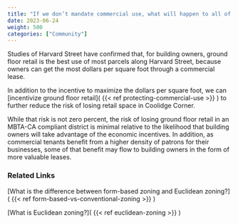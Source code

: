```yaml
---
title: "If we don’t mandate commercial use, what will happen to all of the stores in Coolidge Corner?"
date: 2023-06-24
weight: 500
categories: ["Community"]
---
```

Studies of Harvard Street have confirmed that, for building owners, ground floor retail is the best use of most parcels along Harvard Street, because owners can get the most dollars per square foot through a commercial lease.

In addition to the incentive to maximize the dollars per square foot, we can [incentivize ground floor retail]( {{< ref protecting-commercial-use >}} ) to further reduce the risk of losing retail space in Coolidge Corner. 

While that risk is not zero percent, the risk of losing ground floor retail in an MBTA-CA compliant district is minimal relative to the likelihood that building owners will take advantage of the economic incentives. In addition, as commercial tenants benefit from a higher density of patrons for their businesses, some of that benefit may flow to building owners in the form of more valuable leases.

### Related Links

[What is the difference between form-based zoning and Euclidean zoning?]( {{< ref form-based-vs-conventional-zoning >}} )

[What is Euclidean zoning?]( {{< ref euclidean-zoning >}} )
